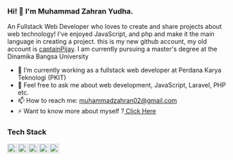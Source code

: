 ### Hi! 👋 I'm Muhammad Zahran Yudha.

An Fullstack Web Developer who loves to create and share projects about web technology! I've enjoyed JavaScript, and php and make it the main language in creating a project.
this is my new github account, my old account is <a href="https://github.com/captainPijay" target="_blank">captainPijay</a>.
I am currently pursuing a master's degree at the Dinamika Bangsa University

- 🌱 I’m currently working as a fullstack web developer at Perdana Karya Teknologi (PKIT)
- 💬 Feel free to ask me about web development, JavaScript, Laravel, PHP etc.
- 📫 How to reach me: muhammadzahran02@gmail.com
- ⚡ Want to know more about myself ?<a href="https://muhammad-zahran.vercel.app/" target="_blank"> Click Here</a>

### Tech Stack
  <a href="#"><img align="left" alt="JavaScript" title="JavaScript" width="21px" src="https://upload.wikimedia.org/wikipedia/commons/9/99/Unofficial_JavaScript_logo_2.svg" /></a>
  <a href="https://nodejs.org/"><img align="left" alt="NodeJS" title="NodeJS" width="21px" src="https://seeklogo.com/images/N/nodejs-logo-FBE122E377-seeklogo.com.png" /></a>
  <a href="https://react.dev/"><img align="left" alt="React" title="React" width="21px" src="https://stablediffusionweb.com/prompts/react-js-logo" /></a>
  <a href="https://hapi.dev/"><img align="left" alt="Hapi" title="Hapi (NodeJS HTTP Framework)" width="21px" src="https://avatars.githubusercontent.com/u/3774533?s=200&v=4" /></a>
  <a href="https://laravel.com/"><img align="left" alt="Laravel" title="Laravel (PHP Framework)" width="21px" src="https://upload.wikimedia.org/wikipedia/commons/9/9a/Laravel.svg"/></a>
  <br>
  <br>
